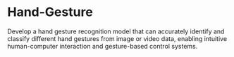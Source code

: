 # Hand-Gesture
Develop a hand gesture recognition model that can accurately identify and classify different hand gestures from image or video data, enabling intuitive human-computer interaction and gesture-based control systems.
